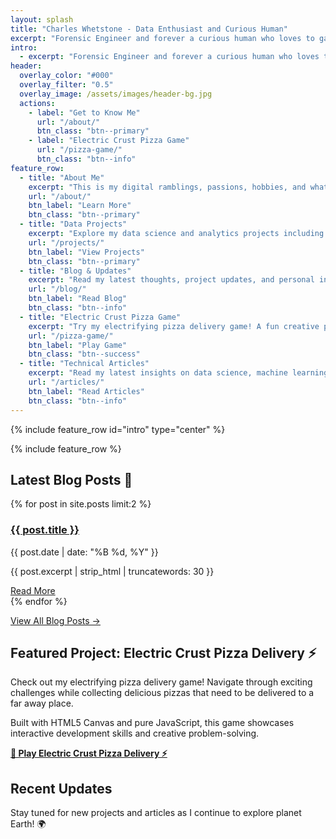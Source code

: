 ```yaml
---
layout: splash
title: "Charles Whetstone - Data Enthusiast and Curious Human"
excerpt: "Forensic Engineer and forever a curious human who loves to gain insights from the blob of data as we know it and passionate about building meaningful connections while discovering the unknown. The truth is out there, afterall!"
intro: 
  - excerpt: "Forensic Engineer and forever a curious human who loves to gain insights from the blob of data as we know it and passionate about building meaningful connections while discovering the unknown. The truth is out there, afterall!"
header:
  overlay_color: "#000"
  overlay_filter: "0.5"
  overlay_image: /assets/images/header-bg.jpg
  actions:
    - label: "Get to Know Me"
      url: "/about/"
      btn_class: "btn--primary"
    - label: "Electric Crust Pizza Game"
      url: "/pizza-game/"
      btn_class: "btn--info"
feature_row:
  - title: "About Me"
    excerpt: "This is my digital ramblings, passions, hobbies, and what makes me a cool individual."
    url: "/about/"
    btn_label: "Learn More"
    btn_class: "btn--primary"
  - title: "Data Projects"
    excerpt: "Explore my data science and analytics projects including AI safety evaluation, voice coaching systems, and predictive modeling with my Spotify user data and more."
    url: "/projects/"
    btn_label: "View Projects"
    btn_class: "btn--primary"
  - title: "Blog & Updates"
    excerpt: "Read my latest thoughts, project updates, and personal insights on technology, life, and creative adventures."
    url: "/blog/"
    btn_label: "Read Blog"
    btn_class: "btn--info"
  - title: "Electric Crust Pizza Game"
    excerpt: "Try my electrifying pizza delivery game! A fun creative project showcasing interactive development skills."
    url: "/pizza-game/"
    btn_label: "Play Game"
    btn_class: "btn--success"
  - title: "Technical Articles"
    excerpt: "Read my latest insights on data science, machine learning, and technology trends on Medium."
    url: "/articles/"
    btn_label: "Read Articles"
    btn_class: "btn--info"
---
```


{% include feature_row id="intro" type="center" %}

{% include feature_row %}

## Latest Blog Posts 📝

<div class="recent-posts">
{% for post in site.posts limit:2 %}
  <div class="post-preview">
    <h3><a href="{{ post.url | relative_url }}">{{ post.title }}</a></h3>
    <p class="post-meta">{{ post.date | date: "%B %d, %Y" }}</p>
    <p>{{ post.excerpt | strip_html | truncatewords: 30 }}</p>
    <a href="{{ post.url | relative_url }}" class="btn btn--primary">Read More</a>
  </div>
{% endfor %}
</div>

<p><a href="/blog/" class="btn btn--info">View All Blog Posts →</a></p>

## Featured Project: Electric Crust Pizza Delivery ⚡

Check out my electrifying pizza delivery game! Navigate through exciting challenges while collecting delicious pizzas that need to be delivered to a far away place. 

Built with HTML5 Canvas and pure JavaScript, this game showcases interactive development skills and creative problem-solving.

**[🍕 Play Electric Crust Pizza Delivery ⚡](/pizza-game/)**

## Recent Updates

Stay tuned for new projects and articles as I continue to explore planet Earth! 🌍

<!-- Minimal Mistakes theme now properly loaded - Updated Sep 12 2025 -->
<!-- Force rebuild: Sep 12 2025 19:30 -->
 